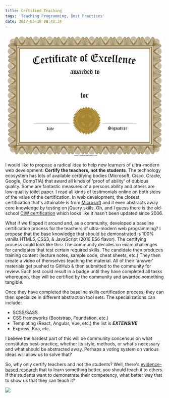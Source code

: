 ```yaml
---
title: Certified Teaching
tags: 'Teaching Programming, Best Practices'
date: 2017-05-18 08:48:34
---
```



![](/stuff/cert.jpg)

I would like to propose a radical idea to help new learners of ultra-modern web development: **Certify the teachers, not the students**. The technology ecosystem has lots of available certifying bodies (Microsoft, Cisco, Oracle, Google, CompTIA) that award all kinds of 'proof of ability' of dubious quality. Some are fantastic measures of a persons ability and others are low-quality toilet paper. I read all kinds of testimonials online on both sides of the value of the certification. In web development, the closest certification that's attainable is from [Microsoft](https://www.microsoft.com/en-us/learning/mcsa-web-applications-certification.aspx#cp-section3-head) and it even abstracts away core knowledge by testing on jQuery skills. Oh, and I guess there is the old-school [CIW certification](https://www.ciwcertified.com/ciw-certifications/web-development-series/web-development-professional) which looks like it hasn't been updated since 2006.
 
What if we flipped it around and, as a community, developed a baseline certification process for the teachers of ultra-modern web programming? I propose that the base knowledge that should be demonstrated is 100% vanilla HTML5, CSS3, & JavaScript (2016 ES6 flavor). The certifying process could look like this: The community decides on exam challenges for candidates that test certain required skills. The candidate then produces training content (lecture notes, sample code, cheat sheets, etc.) They then create a video of themselves teaching the material. All of their 'answer' materials get pushed to GitHub & then submitted to the community for review. Each test could result in a badge until they have completed all tasks whereupon, they will be certified by the community and awarded something tangible.

Once they have completed the baseline skills certification process, they can then specialize in different abstraction tool sets. The specializations can include:
* SCSS/SASS
* CSS frameworks (Bootstrap, Foundation, etc.)
* Templating (React, Angular, Vue, etc.) the list is _**EXTENSIVE**_
* Express, Koa, etc.

I believe the hardest part of this will be community concensus on what constitutes best-practice, whether its style, methods, or what's necessary and what should be abstracted away. Perhaps a voting system on various ideas will allow us to solve that?

So, why only certify teachers and not the students? Well, there's [evidence-based research](http://www.futurity.org/learning-students-teaching-741342/) that to learn something better, you should teach it to others. If the students want to demonstrate their competency, what better way that to show us that they can teach it?

![](/stuff/cartoon.jpg)